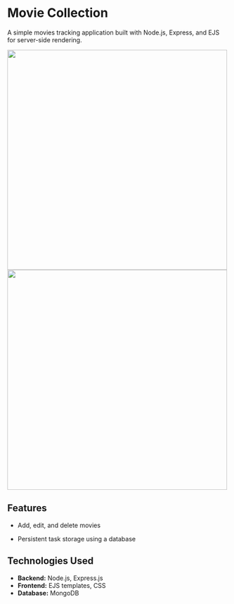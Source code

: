 # Movie Collection
A simple movies tracking application built with Node.js, Express, and EJS for server-side rendering.

<img src="" width="500">
<img src="" width="500">

## Features

- Add, edit, and delete movies

- Persistent task storage using a database


## Technologies Used

- **Backend:** Node.js, Express.js
- **Frontend:** EJS templates, CSS
- **Database:** MongoDB
